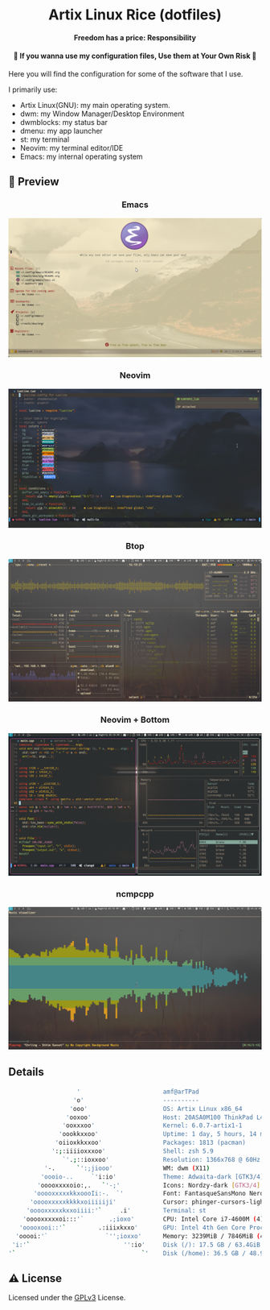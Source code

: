 <h1 align="center">Artix Linux Rice (dotfiles)</h1>

<h4 align="center">Freedom has a price: Responsibility</h4>
<h4 align="center"> 📢 If you wanna use my configuration files, Use them at Your Own Risk 📢 </h4>

Here you will find the configuration for some of the software that I use.

I primarily use:

- Artix Linux(GNU): my main operating system.
- dwm: my Window Manager/Desktop Environment
- dwmblocks: my status bar
- dmenu: my app launcher
- st: my terminal
- Neovim: my terminal editor/IDE
- Emacs: my internal operating system

## 📸 Preview

<h3 align="center">Emacs</h3>

![Emacs mu4e](.local/share/artix-res/emacs_dashboard.png)

<h3 align="center">Neovim</h3>

![nvim](.local/share/artix-res/nvim-lua-config.png)

<h3 align="center">Btop</h3>

![nvim](.local/share/artix-res/btop.png)

<h3 align="center">Neovim + Bottom</h3>

![nvim](.local/share/artix-res/nvim-btm.png)

<h3 align="center">ncmpcpp</h3>

![nvim](.local/share/artix-res/ncmpcpp.png)

## Details

```bash
                   '                       amf@arTPad
                  'o'                      ----------
                 'ooo'                     OS: Artix Linux x86_64
                'ooxoo'                    Host: 20ASA0M100 ThinkPad L440
               'ooxxxoo'                   Kernel: 6.0.7-artix1-1
              'oookkxxoo'                  Uptime: 1 day, 5 hours, 14 mins
             'oiioxkkxxoo'                 Packages: 1813 (pacman)
            ':;:iiiioxxxoo'                Shell: zsh 5.9
               `'.;::ioxxoo'               Resolution: 1366x768 @ 60Hz
          '-.      `':;jiooo'              WM: dwm (X11)
         'oooio-..     `'i:io'             Theme: Adwaita-dark [GTK3/4]
        'ooooxxxxoio:,.   `'-;'            Icons: Nordzy-dark [GTK3/4]
       'ooooxxxxxkkxoooIi:-.  `'           Font: FantasqueSansMono Nerd Font Mono (10pt) [GTK3/4]
      'ooooxxxxxkkkkxoiiiiiji'             Cursor: phinger-cursors-light
     'ooooxxxxxkxxoiiii:'`     .i'         Terminal: st
    'ooooxxxxxoi:::'`       .;ioxo'        CPU: Intel Core i7-4600M (4) @ 3.6GHz
   'ooooxooi::'`         .:iiixkxxo'       GPU: Intel 4th Gen Core Processor Integrated Graphics Controller
  'ooooi:'`                `'';ioxxo'      Memory: 3239MiB / 7846MiB (41%)
 'i:'`                          '':io'     Disk (/): 17.5 GB / 63.4GiB (27%)
'`                                   `'    Disk (/home): 36.5 GB / 48.9GiB (74%)
```

<!-- ## Installation -->

<!-- ## ⚙ Configuration -->

## ⚠️ License

Licensed under the [GPLv3](LICENSE) License.
